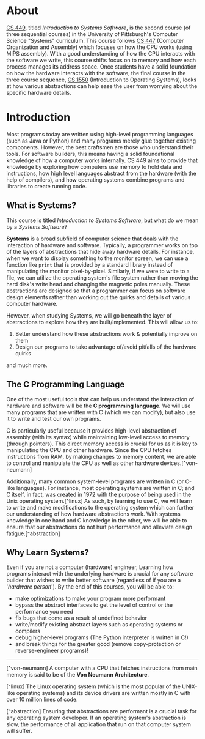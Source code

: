 # About
[CS 449](https://courses.sci.pitt.edu/courses/view/CS-449), titled *Introduction to Systems Software*, is the second course (of three sequential courses) in the University of Pittsburgh's Computer Science "Systems" curriculum. This course follows [CS 447](https://courses.sci.pitt.edu/courses/view/CS-447) (Computer Organization and Assembly) which focuses on how the CPU works (using MIPS assembly). With a good understanding of how the CPU interacts with the software we write, this course shifts focus on to memory and how each process manages its address space. Once students have a solid foundation on how the hardware interacts with the software, the final course in the three course sequence, [CS 1550](https://courses.sci.pitt.edu/courses/view/CS-1550) (Introduction to Operating Systems), looks at how various abstractions can help ease the user from worrying about the specific hardware details.


# Introduction
Most programs today are written using high-level programming languages (such as Java or Python) and many programs merely glue together existing components. However, the best craftsmen are those who understand their tools. For software builders, this means having a solid foundational knowledge of how a computer works internally. CS 449 aims to provide that knowledge by exploring how computers use memory to hold data and instructions, how high level languages abstract from the hardware (with the help of compilers), and how operating systems combine programs and libraries to create running code.

## What is Systems?
This course is titled *Introduction to Systems Software*, but what do we mean by a *Systems Software*?

**Systems** is a broad subfield of computer science that deals with the interaction of hardware and software. Typically, a programmer works on top of the layers of abstractions that hide away hardware details. For instance, when we want to display something to the monitor screen, we can use a function like `print` that is provided by a standard library instead of manipulating the monitor pixel-by-pixel. Similarly, if we were to write to a file, we can utilize the operating system's file system rather than moving the hard disk's write head and changing the magnetic poles manually. These abstractions are designed so that a programmer can focus on software design elements rather than working out the quirks and details of various computer hardware.

However, when studying Systems, we will go beneath the layer of abstractions to explore how they are built/implemented. This will allow us to:
1. Better understand how these abstractions work & potentially improve on them
2. Design our programs to take advantage of/avoid pitfalls of the hardware quirks

and much more.

## The C Programming Language
One of the most useful tools that can help us understand the interaction of hardware and software will be the **C programming language**. We will use many programs that are written with C (which we can modify), but also use it to write and test our own programs.

C is particularly useful because it provides high-level abstraction of assembly (with its syntax) while maintaining low-level access to memory (through pointers). This direct memory access is crucial for us as it is key to manipulating the CPU and other hardware. Since the CPU fetches instructions from RAM, by making changes to memory content, we are able to control and manipulate the CPU as well as other hardware devices.[^von-neumann]

Additionally, many common system-level programs are written in C (or C-like languages). For instance, most operating systems are written in C; and C itself, in fact, was created in 1972 with the purpose of being used in the Unix operating system.[^linux] As such, by learning to use C, we will learn to write and make modifications to the operating system which can further our understanding of how hardware abstractions work. With systems knowledge in one hand and C knowledge in the other, we will be able to ensure that our abstractions do not hurt performance and alleviate design fatigue.[^abstraction]

## Why Learn Systems?
Even if you are not a computer (hardware) engineer, 
Learning how programs interact with the underlying hardware is crucial for any software builder that wishes to write better software (regardless of if you are a '*hardware person*'). By the end of this courses, you will be able to:
- make optimizations to make your program more performant
- bypass the abstract interfaces to get the level of control or the performance you need
- fix bugs that come as a result of undefined behavior
- write/modify existing abstract layers such as operating systems or compilers
- debug higher-level programs (The Python interpreter is written in C!)
- and break things for the greater good (remove copy-protection or reverse-engineer programs)!







---
[^von-neumann] A computer with a CPU that fetches instructions from main memory is said to be of the **Von Neumann Architecture**.

[^linux] The Linux operating system (which is the most popular of the UNIX-like operating systems) and its device drivers are written mostly in C with over 10 million lines of code.

[^abstraction] Ensuring that abstractions are performant is a crucial task for any operating system developer. If an operating system's abstraction is slow, the performance of all application that run on that computer system will suffer.